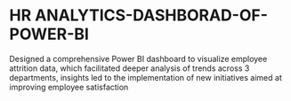 # HR ANALYTICS-DASHBORAD-OF-POWER-BI
Designed a comprehensive Power BI dashboard to visualize employee attrition data, which facilitated deeper analysis of trends across 3 departments, insights led to the implementation of new initiatives aimed at improving employee satisfaction
